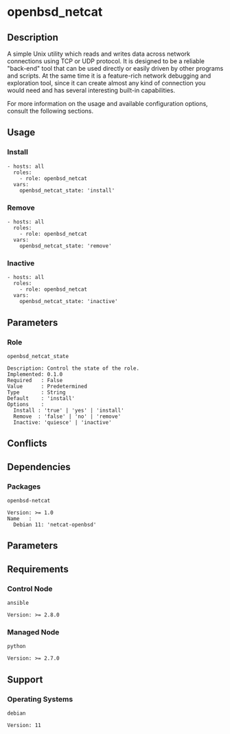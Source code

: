 # openbsd_netcat

## Description

A simple Unix utility which reads and writes data across network connections
using TCP or UDP protocol. It is designed to be a reliable "back-end" tool that
can be used directly or easily driven by other programs and scripts. At the same
time it is a feature-rich network debugging and exploration tool, since it can
create almost any kind of connection you would need and has several interesting
built-in capabilities.

For more information on the usage and available configuration options,
consult the following sections.

## Usage

### Install

```
- hosts: all
  roles:
    - role: openbsd_netcat
  vars:
    openbsd_netcat_state: 'install'
```

### Remove

```
- hosts: all
  roles:
    - role: openbsd_netcat
  vars:
    openbsd_netcat_state: 'remove'
```

### Inactive

```
- hosts: all
  roles:
    - role: openbsd_netcat
  vars:
    openbsd_netcat_state: 'inactive'
```

## Parameters

### Role

`openbsd_netcat_state`

    Description: Control the state of the role.
    Implemented: 0.1.0
    Required   : False
    Value      : Predetermined
    Type       : String
    Default    : 'install'
    Options    :
      Install : 'true' | 'yes' | 'install'
      Remove  : 'false' | 'no' | 'remove'
      Inactive: 'quiesce' | 'inactive'

## Conflicts

## Dependencies

### Packages

`openbsd-netcat`

    Version: >= 1.0
    Name   :
      Debian 11: 'netcat-openbsd'

## Parameters

## Requirements

### Control Node

`ansible`

    Version: >= 2.8.0

### Managed Node

`python`

    Version: >= 2.7.0

## Support

### Operating Systems

`debian`

    Version: 11
